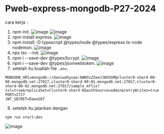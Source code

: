 # Pweb-express-mongodb-P27-2024

cara kerja :
1. npm init.
![image](https://github.com/user-attachments/assets/5317ec31-01c4-4472-a47d-ce411bc890d1)
![image](https://github.com/user-attachments/assets/1cf056f1-9fe8-4684-a40d-cabbb245db33)
2. npm install express.
![image](https://github.com/user-attachments/assets/ba50b842-6f97-44bc-b07c-f31d6c8e7a8c)
3. npm install -D typescript @types/node @types/express ts-node nodemon.
![image](https://github.com/user-attachments/assets/50cc3aea-c23b-4f61-923d-89c52facbe06)
4. npx tsc --init.
![image](https://github.com/user-attachments/assets/d0ace5f6-2aca-4075-b470-77fe20689160)
5. npm i --save-dev @types/bcrypt.
![image](https://github.com/user-attachments/assets/aa695f28-bdee-49a8-b997-8e716ce7d393)
6. npm i --save-dev @types/jsonwebtoken.
![image](https://github.com/user-attachments/assets/ba79ec78-d9c5-44c2-9ad9-5f9942aeb95e)
7. setelah itu buatlah file `.env`.
```
MONGODB_URI=mongodb://daniwahyuaa:6WN3vZZeeJJWSOSM@cluster0-shard-00-00.mongodb.net:27017,cluster0-shard-00-01.mongodb.net:27017,cluster0-shard-00-02.mongodb.net:27017/sample_mflix?ssl=true&replicaSet=Cluster0-shard-0&authSource=admin&retryWrites=true
PORT=2727
JWT_SECRET=Dawa287
```
8. setelah itu jalankan dengan
```
npm run start:dev
```
![image](https://github.com/user-attachments/assets/7df9a934-8d18-499b-9ac7-4e3f01433ecd)
